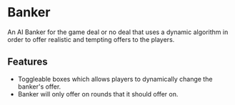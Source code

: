 # Banker

An AI Banker for the game deal or no deal that uses a dynamic algorithm in order to offer realistic and tempting offers to the players.

## Features

- Toggleable boxes which allows players to dynamically change the banker's offer.
- Banker will only offer on rounds that it should offer on.

